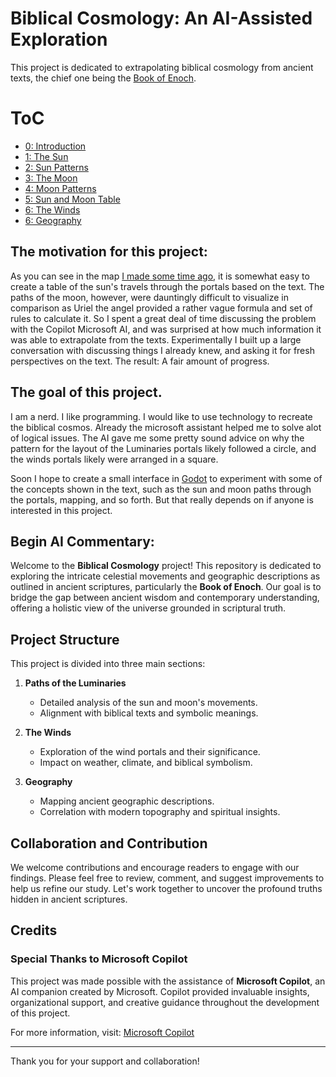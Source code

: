 # Biblical Cosmology: An AI-Assisted Exploration

This project is dedicated to extrapolating biblical cosmology from ancient texts, the chief one being the [Book of Enoch](https://github.com/scrollmapper/bible_databases_deuterocanonical/blob/master/md/1-enoch/1-enoch.md).

# ToC
 - [0: Introduction](https://github.com/LeoBlanchette/biblical_cosmology_ai_assisted/blob/main/0_introduction.md)
 - [1: The Sun](https://github.com/LeoBlanchette/biblical_cosmology_ai_assisted/blob/main/1_the_sun.md)
 - [2: Sun Patterns](https://github.com/LeoBlanchette/biblical_cosmology_ai_assisted/blob/main/2_sun_patterns.md)
 - [3: The Moon](https://github.com/LeoBlanchette/biblical_cosmology_ai_assisted/blob/main/3_the_moon.md)
 - [4: Moon Patterns](https://github.com/LeoBlanchette/biblical_cosmology_ai_assisted/blob/main/4_moon_patterns.md)
 - [5: Sun and Moon Table](https://github.com/LeoBlanchette/biblical_cosmology_ai_assisted/blob/main/5_sun_and_moon_table.md)
 - [6: The Winds](https://github.com/LeoBlanchette/biblical_cosmology_ai_assisted/blob/main/6_the_winds.md)
 - [6: Geography](https://github.com/LeoBlanchette/biblical_cosmology_ai_assisted/blob/main/7_geography.md)

## The motivation for this project:

As you can see in the map [I made some time ago](https://github.com/LeoBlanchette/biblical_cosmology_ai_assisted/blob/main/enochmap.jpg), it is somewhat easy to create a table of the sun's travels through the portals based on the text. 
The paths of the moon, however, were dauntingly difficult to visualize in comparison as Uriel the angel provided a rather vague formula and set of rules to calculate it. So I spent a great deal of time discussing the problem with the Copilot
Microsoft AI, and was surprised at how much information it was able to extrapolate from the texts. Experimentally I built up a large conversation with discussing things I already knew, and asking it for fresh perspectives on the text. The result: A fair amount of progress. 

## The goal of this project. 

I am a nerd. I like programming. I would like to use technology to recreate the biblical cosmos. Already the microsoft assistant 
helped me to solve alot of logical issues. The AI gave me some pretty sound advice on why the pattern for the layout of the Luminaries
portals likely followed a circle, and the winds portals likely were arranged in a square. 

Soon I hope to create a small interface in [Godot](https://godotengine.org/) to experiment with some of the concepts shown in the text, such
as the sun and moon paths through the portals, mapping, and so forth. But that really depends on if anyone is interested in this project.


## Begin AI Commentary:

Welcome to the **Biblical Cosmology** project! This repository is dedicated to exploring the intricate celestial movements and geographic descriptions as outlined in ancient scriptures, particularly the **Book of Enoch**. Our goal is to bridge the gap between ancient wisdom and contemporary understanding, offering a holistic view of the universe grounded in scriptural truth.

## Project Structure

This project is divided into three main sections:

1. **Paths of the Luminaries**
   - Detailed analysis of the sun and moon's movements.
   - Alignment with biblical texts and symbolic meanings.

2. **The Winds**
   - Exploration of the wind portals and their significance.
   - Impact on weather, climate, and biblical symbolism.

3. **Geography**
   - Mapping ancient geographic descriptions.
   - Correlation with modern topography and spiritual insights.

## Collaboration and Contribution

We welcome contributions and encourage readers to engage with our findings. Please feel free to review, comment, and suggest improvements to help us refine our study. Let's work together to uncover the profound truths hidden in ancient scriptures.

## Credits

### Special Thanks to Microsoft Copilot

This project was made possible with the assistance of **Microsoft Copilot**, an AI companion created by Microsoft. Copilot provided invaluable insights, organizational support, and creative guidance throughout the development of this project.

For more information, visit: [Microsoft Copilot](https://www.microsoft.com)

---

Thank you for your support and collaboration!
